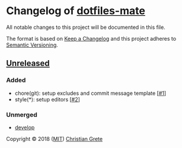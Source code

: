 # Changelog of [dotfiles-mate][github-url]

All notable changes to this project will be documented in this file.

The format is based on [Keep a Changelog][keep-a-changelog-url] and this project adheres to [Semantic Versioning][semver-url].

## [Unreleased]

### Added

- chore(git): setup excludes and commit message template [[#1](https://github.com/ChristianGrete/dotfiles-mate/pull/1)]
- style(*): setup editors [[#2](https://github.com/ChristianGrete/dotfiles-mate/pull/2)]

### Unmerged

- [develop]

[Unreleased]: https://github.com/ChristianGrete/dotfiles-mate/compare/47f8b07a8899a3e687b1d36b51590f10809138b0...develop
[develop]: https://github.com/ChristianGrete/dotfiles-mate/compare/master...develop

Copyright © 2018 ([MIT](LICENSE.md)) [Christian Grete](https://christiangrete.com)

[github-url]: https://github.com/ChristianGrete/dotfiles-mate
[keep-a-changelog-url]: http://keepachangelog.com/en/1.0.0/
[semver-url]: http://semver.org/spec/v2.0.0.html